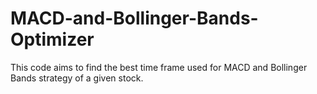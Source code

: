 # MACD-and-Bollinger-Bands-Optimizer

This code aims to find the best time frame used for MACD and Bollinger Bands strategy of a given stock.
